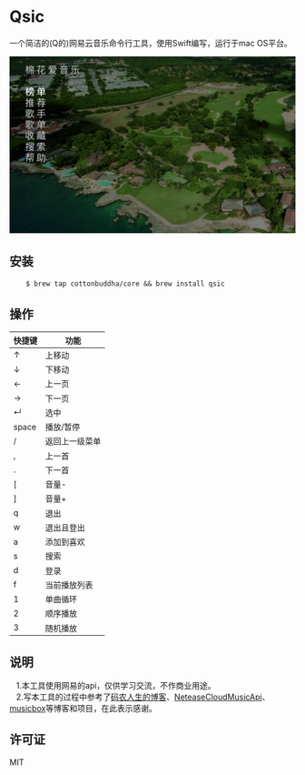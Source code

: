 # Qsic

一个简洁的(Q的)网易云音乐命令行工具，使用Swift编写，运行于mac OS平台。
<div style="text-align: center">
    <img src="https://github.com/cottonBuddha/Qsic/blob/master/qsic.jpg" width="557"/>
</div>

## 安装
```    
    $ brew tap cottonbuddha/core && brew install qsic
```
## 操作
快捷键 | 功能
------|-------------
 ↑    | 上移动  
 ↓    | 下移动  
 ←    | 上一页
 →    | 下一页
 ↵    | 选中
space | 播放/暂停
 /    | 返回上一级菜单
 ,    | 上一首
 .    | 下一首
 \[   | 音量-
 ]    | 音量+
 q    | 退出
 w    | 退出且登出
 a    | 添加到喜欢
 s    | 搜索
 d    | 登录
 f    | 当前播放列表
 1    | 单曲循环
 2    | 顺序播放
 3    | 随机播放


## 说明
    1.本工具使用网易的api，仅供学习交流，不作商业用途。    
    2.写本工具的过程中参考了[码农人生的博客](https://msching.github.io/)、[NeteaseCloudMusicApi](https://github.com/Binaryify/NeteaseCloudMusicApi)、[musicbox](https://github.com/darknessomi/musicbox)等博客和项目，在此表示感谢。
    
## 许可证
MIT
